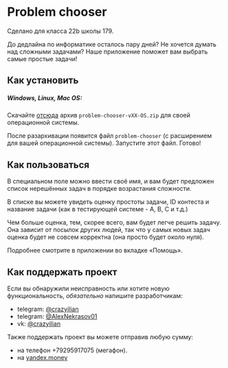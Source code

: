 # Problem chooser

Сделано для класса 22b школы 179.

До дедлайна по информатике осталось пару дней? Не хочется думать над сложными задачами? Наше приложение поможет вам выбрать самые простые задачи!

## Как установить

##### Windows, Linux, Mac OS:
Скачайте [отсюда](https://github.com/AlexanderNekrasov/problem_chooser/releases/latest) архив `problem-chooser-vXX-OS.zip` для своей операционной системы. 

После разархивации появится файл `problem-chooser` (с расширением для вашей операционной системы). 
Запустите этот файл. Готово!

## Как пользоваться
В специальном поле можно ввести своё имя, и вам будет предложен список нерешённых задач в порядке возрастания сложности.

В списке вы можете увидеть оценку простоты задачи, ID контеста и название задачи (как в тестирующей системе - A, B, C и т.д.)

Чем больше оценка, тем, скорее всего, вам будет легче решить задачу. Она зависит от посылок других людей, так что у самых новых задач оценка будет не совсем корректна (она просто будет около нуля).

Подробнее смотрите в приложении во вкладке «Помощь».

## Как поддержать проект
Если вы обнаружили неисправность или хотите новую функциональность, *обязательно* напишите разработчикам:
 * telegram: [@crazyilian](https://trussian.ru/crazyilian "Открыть чат @crazyilian")
 * telegram: [@AlexNekrasov01](https://trussian.ru/AlexNekrasov01 "Открыть чат @AlexNekrasov01")
 * vk: [@crazyilian](https://vk.com/im?sel=240253698 "Открыть чат @crazyilian")

Также поддержать проект вы можете отправив любую сумму:
 * на телефон +79295917075 (мегафон).
 * на [yandex.money](https://money.yandex.ru/quickpay/shop-widget?writer=seller&targets=4100-1489-0105-922&targets-hint=&default-sum=17.9&button-text=14&payment-type-choice=on&comment=on&hint=%D0%9D%D0%B0%D0%BF%D0%B8%D1%88%D0%B8%D1%82%D0%B5%20%D0%B2%D1%81%D1%91%20%D1%87%D1%82%D0%BE%20%D0%B4%D1%83%D0%BC%D0%B0%D0%B5%D1%82%D0%B5%20%D0%BE%20Problem%20Chooser&successURL=https%3A%2F%2Fgithub.com%2FAlexanderNekrasov%2Fproblem_chooser&quickpay=shop&account=410014890105922 "Открыть форму")
